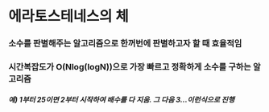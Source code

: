 # 에라토스테네스의 체
### 소수를 판별해주는 알고리즘으로 한꺼번에 판별하고자 할 때 효율적임
### 시간복잡도가 O(Nlog(logN))으로 가장 빠르고 정확하게 소수를 구하는 알고리즘

##### 예) 1부터 25이면 2부터 시작하여 배수를 다 지움. 그 다음 3...이런식으로 진행


